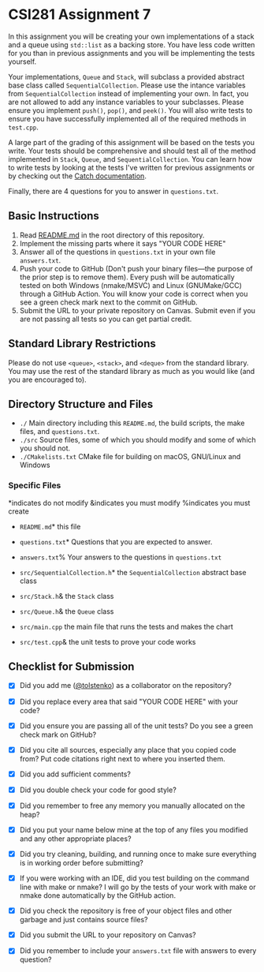 # CSI281 Assignment 7

In this assignment you will be creating your own implementations of a stack and a queue using `std::list` as a backing store. You have less code written for you than in previous assignments and you will be implementing the tests yourself.

Your implementations, `Queue` and `Stack`, will subclass a provided abstract base class called `SequentialCollection`. Please use the intance variables from `SequentialCollection` instead of implementing your own. In fact, you are not allowed to add any instance variables to your subclasses. Please ensure you implement `push()`, `pop()`, and `peek()`. You will also write tests to ensure you have successfully implemented all of the required methods in `test.cpp`.

A large part of the grading of this assignment will be based on the tests you write. Your tests should be comprehensive and should test all of the method implemented in `Stack`, `Queue`, and `SequentialCollection`. You can learn how to write tests by looking at the tests I've written for previous assignments or by checking out the [Catch documentation](https://github.com/catchorg/Catch2).

Finally, there are 4 questions for you to answer in `questions.txt`.

## Basic Instructions

1. Read [README.md](../README.md) in the root directory of this repository.
2. Implement the missing parts where it says "YOUR CODE HERE"
3. Answer all of the questions in `questions.txt` in your own file `answers.txt`.
4. Push your code to GitHub (Don't push your binary files—the purpose of the prior step is to remove them). Every push will be automatically tested on both Windows (nmake/MSVC) and Linux (GNUMake/GCC) through a GitHub Action. You will know your code is correct when you see a green check mark next to the commit on GitHub.
5. Submit the URL to your private repository on Canvas. Submit even if you are not passing all tests so you can get partial credit.

## Standard Library Restrictions

Please do not use `<queue>`, `<stack>`, and `<deque>` from the standard library. You may use the rest of the standard library as much as you would like (and you are encouraged to).

## Directory Structure and Files

- `./` Main directory including this `README.md`, the build scripts, the make files, and `questions.txt`.
- `./src` Source files, some of which you should modify and some of which you should not.
- `./CMakelists.txt` CMake file for building on macOS, GNU/Linux and Windows

### Specific Files

*indicates do not modify
&indicates you must modify
%indicates you must create

- `README.md`* this file
- `questions.txt`* Questions that you are expected to answer.
- `answers.txt`% Your answers to the questions in `questions.txt`

- `src/SequentialCollection.h`* the `SequentialCollection` abstract base class
- `src/Stack.h`& the `Stack` class
- `src/Queue.h`& the `Queue` class
- `src/main.cpp` the main file that runs the tests and makes the chart
- `src/test.cpp`& the unit tests to prove your code works

## Checklist for Submission

- [X] Did you add me ([@tolstenko](https://github.com/tolstenko)) as a collaborator on the repository?
- [X] Did you replace every area that said "YOUR CODE HERE" with your code?
- [X] Did you ensure you are passing all of the unit tests? Do you see a green check mark on GitHub?
- [X] Did you cite all sources, especially any place that you copied code from? Put code citations right next to where you inserted them.
- [X] Did you add sufficient comments?
- [X] Did you double check your code for good style?
- [X] Did you remember to free any memory you manually allocated on the heap?
- [X] Did you put your name below mine at the top of any files you modified and any other appropriate places?
- [X] Did you try cleaning, building, and running once to make sure everything is in working order before submitting?
- [X] If you were working with an IDE, did you test building on the command line with make or nmake? I will go by the tests of your work with make or nmake done automatically by the GitHub action.
- [X] Did you check the repository is free of your object files and other garbage and just contains source files?
- [X] Did you submit the URL to your repository on Canvas?
- [X] Did you remember to include your `answers.txt` file with answers to every question?


